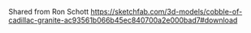 Shared from Ron Schott
https://sketchfab.com/3d-models/cobble-of-cadillac-granite-ac93561b066b45ec840700a2e000bad7#download
